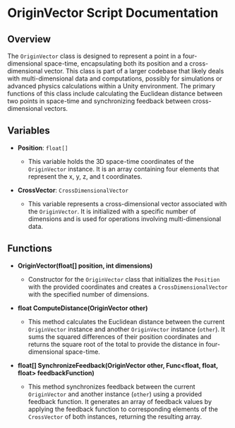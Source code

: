 # OriginVector Script Documentation

## Overview
The `OriginVector` class is designed to represent a point in a four-dimensional space-time, encapsulating both its position and a cross-dimensional vector. This class is part of a larger codebase that likely deals with multi-dimensional data and computations, possibly for simulations or advanced physics calculations within a Unity environment. The primary functions of this class include calculating the Euclidean distance between two points in space-time and synchronizing feedback between cross-dimensional vectors.

## Variables
- **Position**: `float[]`
  - This variable holds the 3D space-time coordinates of the `OriginVector` instance. It is an array containing four elements that represent the x, y, z, and t coordinates.

- **CrossVector**: `CrossDimensionalVector`
  - This variable represents a cross-dimensional vector associated with the `OriginVector`. It is initialized with a specific number of dimensions and is used for operations involving multi-dimensional data.

## Functions
- **OriginVector(float[] position, int dimensions)**
  - Constructor for the `OriginVector` class that initializes the `Position` with the provided coordinates and creates a `CrossDimensionalVector` with the specified number of dimensions.

- **float ComputeDistance(OriginVector other)**
  - This method calculates the Euclidean distance between the current `OriginVector` instance and another `OriginVector` instance (`other`). It sums the squared differences of their position coordinates and returns the square root of the total to provide the distance in four-dimensional space-time.

- **float[] SynchronizeFeedback(OriginVector other, Func<float, float, float> feedbackFunction)**
  - This method synchronizes feedback between the current `OriginVector` and another instance (`other`) using a provided feedback function. It generates an array of feedback values by applying the feedback function to corresponding elements of the `CrossVector` of both instances, returning the resulting array.